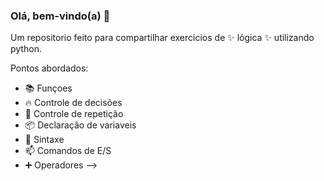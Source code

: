 ### Olá, bem-vindo(a) 👋
 Um repositorio feito para compartilhar exercicios de ✨ lógica ✨  utilizando python.

Pontos abordados:

- 📚 Funçoes
- 🔥 Controle de decisões
- 🔁 Controle de repetição
- 📦 Declaração de variaveis
- 💬 Sintaxe
- 📫 Comandos de E/S
- ➕ Operadores
-->
